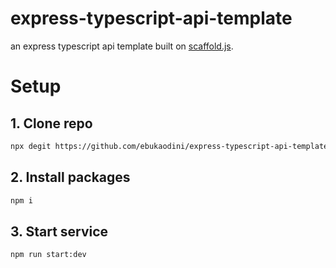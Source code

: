 # express-typescript-api-template

an express typescript api template built on [scaffold.js](https://www.npmjs.com/package/@ebukaodini/scaffoldjs).


# Setup

## 1. Clone repo

```bash
npx degit https://github.com/ebukaodini/express-typescript-api-template.git sample-service
```

## 2. Install packages

```bash
npm i
```

## 3. Start service

```bash
npm run start:dev
```